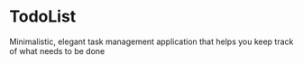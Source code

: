 # TodoList
Minimalistic, elegant task management application that helps you keep track of what needs to be done
